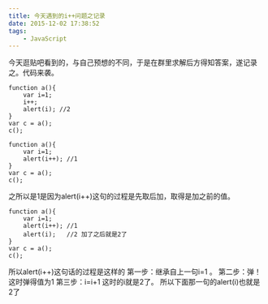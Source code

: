 ```yaml
---
title: 今天遇到的i++问题之记录
date: 2015-12-02 17:38:52
tags:
	- JavaScript
---
```

今天逛贴吧看到的，与自己预想的不同，于是在群里求解后方得知答案，遂记录之。代码来袭。
```
function a(){
    var i=1;
    i++;
    alert(i); //2
}
var c = a();
c();
```

```
function a(){
    var i=1;
    alert(i++); //1
}
var c = a();
c();
```
之所以是1是因为alert(i++)这句的过程是先取后加，取得是加之前的值。
```
function a(){
    var i=1;
    alert(i++); //1
    alert(i);   //2	加了之后就是2了
}
var c = a();
c();
```
所以alert(i++)这句话的过程是这样的   第一步：继承自上一句i=1 。  第二步：弹！  这时弹得值为1    第三步：i=i+1   这时的i就是2了。    所以下面那一句的alert(i)也就是2了